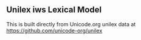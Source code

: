Unilex iws Lexical Model
----------------------

This is built directly from Unicode.org unilex data at
https://github.com/unicode-org/unilex
